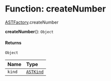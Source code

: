 # Function: createNumber

[ASTFactory](/auto-docs/fixed-layout-editor/modules/ASTFactory.md).createNumber

**createNumber**(): `Object`

#### Returns

`Object`

| Name | Type |
| :------ | :------ |
| `kind` | [`ASTKind`](/auto-docs/fixed-layout-editor/enums/ASTKind.md) |

